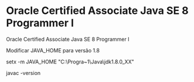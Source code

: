 # Oracle Certified Associate Java SE 8 Programmer I
Oracle Certified Associate Java SE 8 Programmer I

Modificar JAVA_HOME para versão 1.8

setx -m JAVA_HOME "C:\Progra~1\Java\jdk1.8.0_XX"

javac -version
